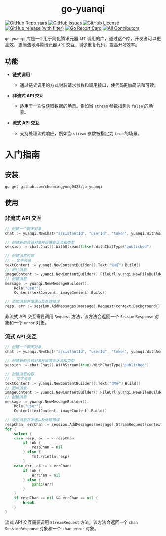 <h1 align="center">
  go-yuanqi
</h1>

[![GitHub Repo stars](https://img.shields.io/github/stars/chenmingyong0423/go-yuanqi)](https://github.com/chenmingyong0423/go-yuanqi/stargazers)
[![GitHub issues](https://img.shields.io/github/issues/chenmingyong0423/go-yuanqi)](https://github.com/chenmingyong0423/go-yuanqi/issues)
[![GitHub License](https://img.shields.io/github/license/chenmingyong0423/go-yuanqi)](https://github.com/chenmingyong0423/go-yuanqi/blob/main/LICENSE)
[![GitHub release (with filter)](https://img.shields.io/github/v/release/chenmingyong0423/go-yuanqi)](https://github.com/chenmingyong0423/go-yuanqi)
[![Go Report Card](https://goreportcard.com/badge/github.com/chenmingyong0423/go-yuanqi)](https://goreportcard.com/report/github.com/chenmingyong0423/go-yuanqi)
[![All Contributors](https://img.shields.io/badge/all_contributors-1-orange.svg?style=flat-square)](#contributors-)

`go-yuanqi` 库是一个用于简化腾讯元器 `API` 调用的库，通过这个库，开发者可以更高效，更简洁地与腾讯元器 `API` 交互，减少重复代码，提高开发效率。

## 功能
- **链式调用**
    - 通过链式调用的方式封装请求参数和调用接口，使代码更加简洁和可读。

- **非流式 API 交互**
    - 适用于一次性获取数据的场景。例如当 `stream` 参数指定为 `false` 的场景。

- **流式 API 交互**
    - 支持处理流式响应，例如当 `stream` 参数被指定为 `true` 的场景。

# 入门指南
## 安装
```shell
go get github.com/chenmingyong0423/go-yuanqi
```

## 使用
### 非流式 API 交互
```go
// 创建一个聊天对象
chat := yuanqi.NewChat("assistantId", "userId", "token", yuanqi.WithAssistantVersion(""), yuanqi.WithTimeOut(10*time.Second))

// 创建新的会话对象并设置会话流和类型
session := chat.Chat().WithStream(false).WithChatType("published")

// 创建消息内容
// - 文字消息
textContent := yuanqi.NewContentBuilder().Text("你好").Build()
// 图片消息
imageContent := yuanqi.NewContentBuilder().FileUrl(yuanqi.NewFileBuilder().Type("image").Url("https://domain/1.jpg").Build()).Build()
// 创建消息
message := yuanqi.NewMessageBuilder().
    Role("user").
    Content(textContent, imageContent).Build()

// 添加消息并发送以及处理错误
resp, err := session.AddMessages(message).Request(context.Background())
```
非流式 API 交互需要调用 `Request` 方法，该方法会返回一个 `SessionResponse` 对象和一个 `error` 对象。
### 流式 API 交互
```go
// 创建一个聊天对象
chat := yuanqi.NewChat("assistantId", "userId", "token", yuanqi.WithAssistantVersion(""), yuanqi.WithTimeOut(10*time.Second))

// 创建新的会话对象并设置会话流和类型
session := chat.Chat().WithStream(true).WithChatType("published")

// 创建消息内容
// - 文字消息
textContent := yuanqi.NewContentBuilder().Text("你好").Build()
// 图片消息
imageContent := yuanqi.NewContentBuilder().FileUrl(yuanqi.NewFileBuilder().Type("image").Url("https://domain/1.jpg").Build()).Build()
// 创建消息
message := yuanqi.NewMessageBuilder().
    Role("user").
    Content(textContent, imageContent).Build()

// 添加消息并发送以及处理错误
respChan, errChan := session.AddMessages(message).StreamRequest(context.Background())
for {
    select {
    case resp, ok := <-respChan:
        if !ok {
            respChan = nil
        } else {
            fmt.Println(resp)
        }
    case err, ok := <-errChan:
        if !ok {
            errChan = nil
        } else {
            panic(err)
        }
    }
    if respChan == nil && errChan == nil {
        break
    }
}
```
流式 API 交互需要调用 `StreamRequest` 方法，该方法会返回一个 `chan SessionResponse` 对象和一个 `chan error` 对象。